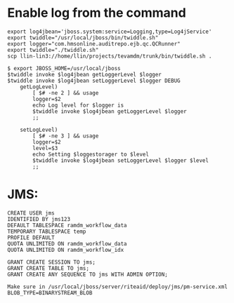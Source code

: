 # Enable log from the command
	export log4jbean='jboss.system:service=Logging,type=Log4jService'
	export twiddle="/usr/local/jboss/bin/twiddle.sh"
	export logger="com.hmsonline.auditrepo.ejb.qc.QCRunner"
	export twiddle="./twiddle.sh"
	scp llin-lin3://home/llin/projects/tevamdm/trunk/bin/twiddle.sh .

	$ export JBOSS_HOME=/usr/local/jboss
	$twiddle invoke $log4jbean getLoggerLevel $logger
	$twiddle invoke $log4jbean setLoggerLevel $logger DEBUG
		getLogLevel)
		  	[ $# -ne 2 ] && usage
		  	logger=$2
		  	echo Log level for $logger is
		  	$twiddle invoke $log4jbean getLoggerLevel $logger
		  	;;

		setLogLevel)
		  	[ $# -ne 3 ] && usage
		  	logger=$2
		  	level=$3
		  	echo Setting $loggestorager to $level
		  	$twiddle invoke $log4jbean setLoggerLevel $logger $level
		  	;;

# JMS: 
	CREATE USER jms
	IDENTIFIED BY jms123
	DEFAULT TABLESPACE ramdm_workflow_data
	TEMPORARY TABLESPACE temp
	PROFILE DEFAULT
	QUOTA UNLIMITED ON ramdm_workflow_data
	QUOTA UNLIMITED ON ramdm_workflow_idx

	GRANT CREATE SESSION TO jms;
	GRANT CREATE TABLE TO jms;
	GRANT CREATE ANY SEQUENCE TO jms WITH ADMIN OPTION;

	Make sure in /usr/local/jboss/server/riteaid/deploy/jms/pm-service.xml
	BLOB_TYPE=BINARYSTREAM_BLOB

